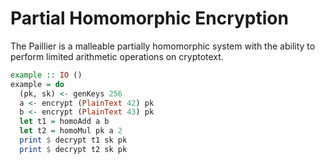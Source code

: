 Partial Homomorphic Encryption
==============================

The Paillier is a malleable partially homomorphic system with the ability to
perform limited arithmetic operations on cryptotext.

```haskell
example :: IO ()
example = do
  (pk, sk) <- genKeys 256
  a <- encrypt (PlainText 42) pk
  b <- encrypt (PlainText 43) pk
  let t1 = homoAdd a b
  let t2 = homoMul pk a 2
  print $ decrypt t1 sk pk
  print $ decrypt t2 sk pk
```
